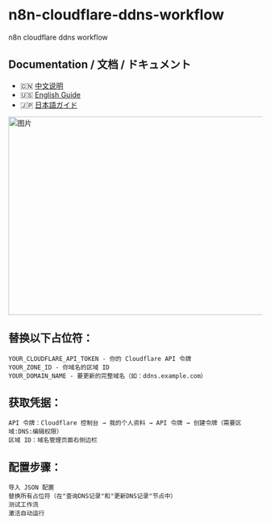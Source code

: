 # n8n-cloudflare-ddns-workflow
n8n cloudflare ddns workflow

## Documentation / 文档 / ドキュメント

- 🇨🇳 [中文说明](README_CN.md)
- 🇺🇸 [English Guide](README_EN.md)
- 🇯🇵 [日本語ガイド](README_JP.md)

<img width="1534" height="393" alt="图片" src="https://github.com/user-attachments/assets/90620f71-786d-4135-92ac-adfaa8182e7c" />


## 替换以下占位符：

    YOUR_CLOUDFLARE_API_TOKEN - 你的 Cloudflare API 令牌
    YOUR_ZONE_ID - 你域名的区域 ID
    YOUR_DOMAIN_NAME - 要更新的完整域名（如：ddns.example.com）

## 获取凭据：

    API 令牌：Cloudflare 控制台 → 我的个人资料 → API 令牌 → 创建令牌（需要区域:DNS:编辑权限）
    区域 ID：域名管理页面右侧边栏

## 配置步骤：

    导入 JSON 配置
    替换所有占位符（在"查询DNS记录"和"更新DNS记录"节点中）
    测试工作流
    激活自动运行
